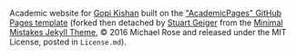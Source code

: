Academic website for [Gopi Kishan](https://gopikishan14.github.io/) built on the ["AcademicPages" GitHub Pages template](https://github.com/academicpages/academicpages.github.io) (forked then detached by [Stuart Geiger](https://github.com/staeiou) from the [Minimal Mistakes Jekyll Theme](https://mmistakes.github.io/minimal-mistakes/), © 2016 Michael Rose and released under the MIT License, posted in `License.md`).
